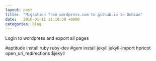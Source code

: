 ```yaml
---
layout: post
title:  "Migration from wordpress.com to github.io in Debian"
date:   2016-01-11 11:18:30 +0800
categories: blog
---
```

Login to wordpress and export all pages

#aptitude install ruby ruby-dev
#gem install jekyll jekyll-import hpricot open_uri_redirections
$jekyll
